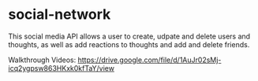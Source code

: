 # social-network

This social media API allows a user to create, udpate and delete users and thoughts, as well as add reactions to thoughts and add and delete friends.

Walkthrough Videos:
https://drive.google.com/file/d/1AuJr02sMj-icq2ygpsw863HKxk0kfTaY/view
